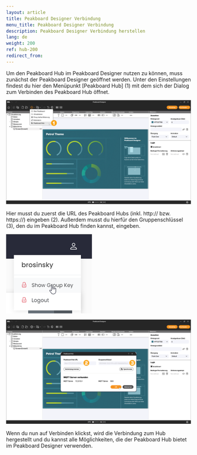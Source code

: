 ```yaml
---
layout: article
title: Peakboard Designer Verbindung
menu_title: Peakboard Designer Verbindung
description: Peakboard Designer Verbindung herstellen
lang: de
weight: 200
ref: hub-200
redirect_from:
---
```


Um den Peakboard Hub im Peakboard Designer nutzen zu können, muss zunächst der Peakboard Designer geöffnet werden.
Unter den Einstellungen findest du hier den Menüpunkt [Peakboard Hub] (1) mit dem sich der Dialog zum Verbinden des Peakboard Hub öffnet.

![Peakboard Hub](/assets/images/hub/de_hub_connecttodesigner1.png)

Hier musst du zuerst die URL des Peakboard Hubs (inkl. http:// bzw. https://) eingeben (2).
Außerdem musst du hierfür den Gruppenschlüssel (3), den du im Peakboard Hub finden kannst, eingeben.

![Group Key](/assets/images/hub/hub_connecttodesigner3.png)

![Peakboard Hub Settings](/assets/images/hub/de_hub_connecttodesigner2.png)

Wenn du nun auf Verbinden klickst, wird die Verbindung zum Hub hergestellt und du kannst alle Möglichkeiten, die der Peakboard Hub bietet im Peakboard Designer verwenden.
